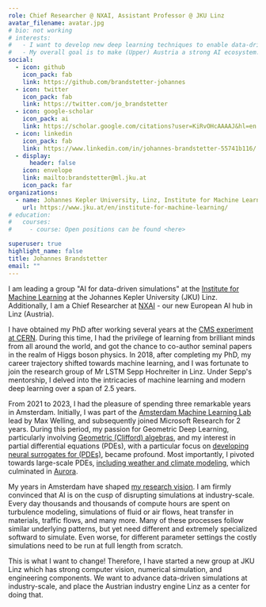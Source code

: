 ```yaml
---
role: Chief Researcher @ NXAI, Assistant Professor @ JKU Linz
avatar_filename: avatar.jpg
# bio: not working
# interests:
#   - I want to develop new deep learning techniques to enable data-driven simulations at scale.
#   - My overall goal is to make (Upper) Austria a strong AI ecosystem.
social:
  - icon: github
    icon_pack: fab
    link: https://github.com/brandstetter-johannes
  - icon: twitter
    icon_pack: fab
    link: https://twitter.com/jo_brandstetter
  - icon: google-scholar
    icon_pack: ai
    link: https://scholar.google.com/citations?user=KiRvOHcAAAAJ&hl=en
  - icon: linkedin
    icon_pack: fab
    link: https://www.linkedin.com/in/johannes-brandstetter-55741b116/
  - display:
      header: false
    icon: envelope
    link: mailto:brandstetter@ml.jku.at
    icon_pack: far
organizations:
  - name: Johannes Kepler University, Linz, Institute for Machine Learning
    url: https://www.jku.at/en/institute-for-machine-learning/
# education:
#   courses:
#     - course: Open positions can be found <here>

superuser: true
highlight_name: false
title: Johannes Brandstetter
email: ""
---
```

I am leading a group "AI for data-driven simulations" at the [Institute for Machine Learning](https://www.jku.at/en/institute-for-machine-learning/) at the Johannes Kepler University (JKU) Linz. Additionally, I am a Chief Researcher at [NXAI](https://www.nx-ai.com/) - our new European AI hub in Linz (Austria). 


I have obtained my PhD after working several years at the [CMS experiment at CERN](https://cms.cern/). During this time, I had the privilege of learning from brilliant minds from all around the world, and got the chance to co-author seminal papers in the realm of Higgs boson physics. In 2018, after completing my PhD, my career trajectory shifted towards machine learning, and I was fortunate to join the research group of Mr LSTM Sepp Hochreiter in Linz. Under Sepp's mentorship, I delved into the intricacies of machine learning and modern deep learning over a span of 2.5 years. 

From 2021 to 2023, I had the pleasure of spending three remarkable years in Amsterdam. 
Initially, I was part of the [Amsterdam Machine Learning Lab](https://amlab.science.uva.nl/) lead by Max Welling, and subsequently joined Microsoft Research for 2 years. During this period, my passion for Geometric Deep Learning, particularly involving [Geometric (Clifford) algebras](https://microsoft.github.io/cliffordlayers/), and my interest in partial differential equations (PDEs), with a particular focus on [developing neural surrogates for (PDEs)](https://microsoft.github.io/pdearena/), became profound. Most importantly, I pivoted towards large-scale PDEs, [including weather and climate modeling](https://microsoft.github.io/ClimaX/), which culminated in [Aurora](https://arxiv.org/abs/2405.13063).   

My years in Amsterdam have shaped [my research vision](https://brandstetter-johannes.github.io/research/data-driven-simulations/). I am firmly convinced that AI is on the cusp of disrupting simulations at industry-scale. Every day thousands and thousands of compute hours are spent on turbulence modeling, simulations of fluid or air flows, heat transfer in materials, traffic flows, and many more. Many of these processes follow similar underlying patterns, but yet need different and extremely specialized softward to simulate. Even worse, for different parameter settings the costly simulations need to be run at full length from scratch. 

This is what I want to change! Therefore, I have started a new group at JKU Linz which has strong computer vision, numerical simulation, and engineering components. We want to advance data-driven simulations at industry-scale, and place the Austrian industry engine Linz as a center for doing that.  

